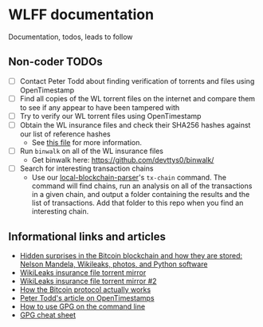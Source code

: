 # WLFF documentation

Documentation, todos, leads to follow


## Non-coder TODOs

- [ ] Contact Peter Todd about finding verification of torrents and files using OpenTimestamp
- [ ] Find all copies of the WL torrent files on the internet and compare them to see if any appear to have been tampered with
- [ ] Try to verify our WL torrent files using OpenTimestamp
- [ ] Obtain the WL insurance files and check their SHA256 hashes against our list of reference hashes
    - See [this file](https://github.com/WikiLeaksFreedomForce/documentation/blob/master/insurance-files/sha256-hashes.md) for more information.
- [ ] Run `binwalk` on all of the WL insurance files
    - Get binwalk here: <https://github.com/devttys0/binwalk/>
- [ ] Search for interesting transaction chains
    - Use our [local-blockchain-parser](https://github.com/WikiLeaksFreedomForce/local-blockchain-parser)'s `tx-chain` command.  The command will find chains, run an analysis on all of the transactions in a given chain, and output a folder containing the results and the list of transactions.  Add that folder to this repo when you find an interesting chain.

## Informational links and articles

- [Hidden surprises in the Bitcoin blockchain and how they are stored: Nelson Mandela, Wikileaks, photos, and Python software](http://www.righto.com/2014/02/ascii-bernanke-wikileaks-photographs.html)
- [WikiLeaks insurance file torrent mirror](https://ftwtech.us/wikileaks/)
- [WikiLeaks insurance file torrent mirror #2](https://wiki.installgentoo.com/index.php/Wiki_Backups)
- [How the Bitcoin protocol actually works](http://www.michaelnielsen.org/ddi/how-the-bitcoin-protocol-actually-works/)
- [Peter Todd's article on OpenTimestamps](https://petertodd.org/2016/opentimestamps-announcement#fn:hello-world-address)
- [How to use GPG on the command line](http://blog.ghostinthemachines.com/2015/03/01/how-to-use-gpg-command-line/)
- [GPG cheat sheet](http://irtfweb.ifa.hawaii.edu/~lockhart/gpg/gpg-cs.html)
